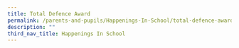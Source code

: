 ```yaml
---
title: Total Defence Award
permalink: /parents-and-pupils/Happenings-In-School/total-defence-award
description: ""
third_nav_title: Happenings In School
---
```

